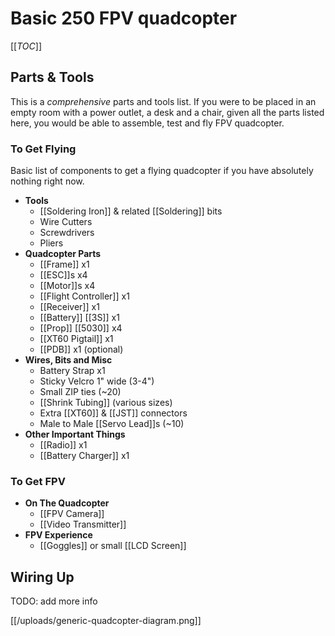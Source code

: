 # Basic 250 FPV quadcopter

[[_TOC_]]

## Parts & Tools

This is a *comprehensive* parts and tools list. If you were to be placed in an empty room with a power outlet, a desk and a chair, given all the parts listed here, you would be able to assemble, test and fly FPV quadcopter.

### To Get Flying

Basic list of components to get a flying quadcopter if you have absolutely nothing right now.

* **Tools**
  * [[Soldering Iron]] & related [[Soldering]] bits
  * Wire Cutters
  * Screwdrivers
  * Pliers
* **Quadcopter Parts**
  * [[Frame]] x1
  * [[ESC]]s x4
  * [[Motor]]s x4
  * [[Flight Controller]] x1
  * [[Receiver]] x1
  * [[Battery]] [[3S]] x1
  * [[Prop]] [[5030]] x4
  * [[XT60 Pigtail]] x1
  * [[PDB]] x1 (optional)
* **Wires, Bits and Misc**
  * Battery Strap x1
  * Sticky Velcro 1" wide (3-4")
  * Small ZIP ties (~20)
  * [[Shrink Tubing]] (various sizes)
  * Extra [[XT60]] & [[JST]] connectors
  * Male to Male [[Servo Lead]]s (~10)
* **Other Important Things**
  * [[Radio]] x1
  * [[Battery Charger]] x1

### To Get FPV

* **On The Quadcopter**
  * [[FPV Camera]]
  * [[Video Transmitter]]
* **FPV Experience**
  * [[Goggles]] or small [[LCD Screen]]

## Wiring Up

TODO: add more info

[[/uploads/generic-quadcopter-diagram.png]]
